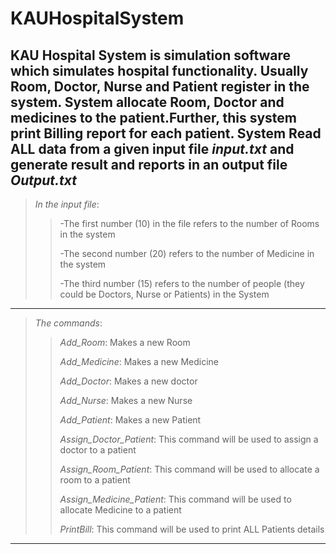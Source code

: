 # KAUHospitalSystem

KAU Hospital System is simulation software which simulates hospital functionality. Usually Room, Doctor, Nurse and Patient register in the system. System allocate Room, Doctor and medicines to the patient.Further, this system print Billing report for each patient.
System Read ALL data from a given input file *input.txt* and generate result and
reports in an output file *Output.txt*
---

>*In the input file*:
>>-The first number (10) in the file refers to the number of Rooms in the system
>>
>>-The second number (20) refers to the number of Medicine in the system
>>
>>-The third number (15) refers to the number of people (they could be Doctors, Nurse or Patients) in the System
>
---
>*The commands*:
>>*Add_Room*: Makes a new Room
>>
>>*Add_Medicine*: Makes a new Medicine 
>>
>>*Add_Doctor*: Makes a new doctor 
>>
>>*Add_Nurse*: Makes a new Nurse 
>>
>>*Add_Patient*: Makes a new Patient
>>
>>*Assign_Doctor_Patient*: This command will be used to assign a doctor to a patient
>>
>>*Assign_Room_Patient*: This command will be used to allocate a room to a patient 
>>
>>*Assign_Medicine_Patient*: This command will be used to allocate Medicine to a patient
>>
>>*PrintBill*: This command will be used to print ALL Patients details 
>>
>
---
